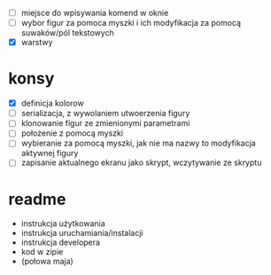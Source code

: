 -[ ] miejsce do wpisywania komend w oknie
-[ ] wybor figur za pomoca myszki i ich modyfikacja za pomocą suwaków/pól tekstowych
-[x] warstwy
# konsy
-[x] definicja kolorow
-[ ] serializacja, z wywolaniem utwoerzenia figury
-[ ] klonowanie figur ze zmienionymi parametrami
-[ ] położenie z pomocą myszki
-[ ] wybieranie za pomocą myszki, jak nie ma nazwy to modyfikacja aktywnej figury
-[ ] zapisanie aktualnego ekranu jako skrypt, wczytywanie ze skryptu

# readme
- instrukcja użytkowania
- instrukcja uruchamiania/instalacji
- instrukcja developera
- kod w zipie
- (połowa maja)